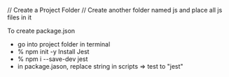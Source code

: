 // Create a Project Folder
// Create another folder named js and place all js files in it

To create package.json
- go into project folder in terminal
- % npm init -y
Install Jest
- % npm i --save-dev jest
- in package.jason, replace string in scripts => test to "jest"